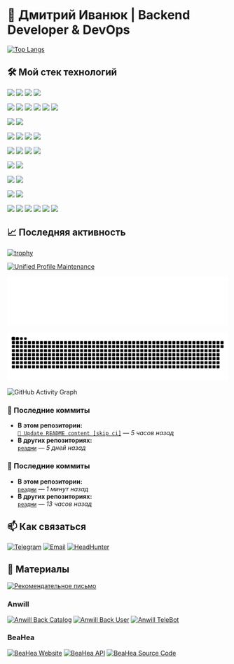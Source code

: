 # 👋 Дмитрий Иванюк | Backend Developer & DevOps

[![Top Langs](https://github-readme-stats.vercel.app/api/top-langs/?username=dmitrij-el&layout=compact&theme=radical)](https://github.com/dmitrij-el)

## 🛠️ Мой стек технологий

![](https://img.shields.io/badge/Python-3776AB?style=for-the-badge&logo=python&logoColor=white)
![](https://img.shields.io/badge/JavaScript-F7DF1E?style=for-the-badge&logo=javascript&logoColor=black)
![](https://img.shields.io/badge/HTML5-E34F26?style=for-the-badge&logo=html5&logoColor=white)
![](https://img.shields.io/badge/CSS3-1572B6?style=for-the-badge&logo=css3&logoColor=white)

![](https://img.shields.io/badge/FastAPI-009688?style=for-the-badge&logo=fastapi&logoColor=white)
![](https://img.shields.io/badge/REST%20API-0066CC?style=for-the-badge&logo=api&logoColor=white)
![](https://img.shields.io/badge/WebSocket-010101?style=for-the-badge&logo=websocket&logoColor=white)
![](https://img.shields.io/badge/SSE-FF6600?style=for-the-badge&logo=html5&logoColor=white)
![](https://img.shields.io/badge/Webhook-6B4DEE?style=for-the-badge&logo=webhooks&logoColor=white)
![](https://img.shields.io/badge/HTTPX-000000?style=for-the-badge&logo=httpx&logoColor=white)

![](https://img.shields.io/badge/Jinja2-B41717?style=for-the-badge&logo=jinja&logoColor=white)
![](https://img.shields.io/badge/Pydantic-009FBD?style=for-the-badge&logo=pydantic&logoColor=white)

![](https://img.shields.io/badge/PostgreSQL-316192?style=for-the-badge&logo=postgresql&logoColor=white)
![](https://img.shields.io/badge/SQLite-003B57?style=for-the-badge&logo=sqlite&logoColor=white)
![](https://img.shields.io/badge/SQLAlchemy-CA5041?style=for-the-badge&logo=sqlalchemy&logoColor=white)
![](https://img.shields.io/badge/Alembic-4B4B4B?style=for-the-badge&logo=alembic&logoColor=white)

![](https://img.shields.io/badge/Celery-37814A?style=for-the-badge&logo=celery&logoColor=white)
![](https://img.shields.io/badge/TaskIQ-3B82F6?style=for-the-badge&logo=lightning&logoColor=white)
![](https://img.shields.io/badge/RabbitMQ-FF6600?style=for-the-badge&logo=rabbitmq&logoColor=white)
![](https://img.shields.io/badge/Redis-DC382D?style=for-the-badge&logo=redis&logoColor=white)

![](https://img.shields.io/badge/Aiogram-2CA5E0?style=for-the-badge&logo=telegram&logoColor=white)
![](https://img.shields.io/badge/FSM-FF9800?style=for-the-badge&logo=flow&logoColor=white)

![](https://img.shields.io/badge/Auth-Secure-4CAF50?style=for-the-badge&logo=lock&logoColor=white)
![](https://img.shields.io/badge/JWT-000000?style=for-the-badge&logo=json-web-tokens&logoColor=white)

![](https://img.shields.io/badge/OpenCV-5C3EE8?style=for-the-badge&logo=opencv&logoColor=white)
![](https://img.shields.io/badge/PIL-3776AB?style=for-the-badge&logo=python&logoColor=white)

![](https://img.shields.io/badge/Docker-2496ED?style=for-the-badge&logo=docker&logoColor=white)
![](https://img.shields.io/badge/Docker%20Compose-384D54?style=for-the-badge&logo=docker&logoColor=white)
![](https://img.shields.io/badge/Nginx-009639?style=for-the-badge&logo=nginx&logoColor=white)
![](https://img.shields.io/badge/Gunicorn-499848?style=for-the-badge&logo=gunicorn&logoColor=white)
![](https://img.shields.io/badge/MinIO-C82E00?style=for-the-badge&logo=min.io&logoColor=white)
![](https://img.shields.io/badge/GitHub%20Actions-2088FF?style=for-the-badge&logo=githubactions&logoColor=white)

## 📈 Последняя активность
[![trophy](https://github-profile-trophy.vercel.app/?username=dmitrij-el&theme=radical&no-frame=true&column=7)](https://github.com/ryo-ma/github-profile-trophy)

[![Unified Profile Maintenance](https://github.com/dmitrij-el/dmitrij-el/actions/workflows/profile_ci.yml/badge.svg)](https://github.com/dmitrij-el/dmitrij-el/actions/workflows/profile_ci.yml)

![Metrics](https://github.com/dmitrij-el/dmitrij-el/blob/main/metrics.svg?raw=true)


<picture>
  <source media="(prefers-color-scheme: dark)" srcset="https://raw.githubusercontent.com/dmitrij-el/dmitrij-el/main/github-contribution-grid-snake-dark.svg" />
  <source media="(prefers-color-scheme: light)" srcset="https://raw.githubusercontent.com/dmitrij-el/dmitrij-el/main/github-contribution-grid-snake.svg" />
  <img alt="GitHub contribution snake" src="https://raw.githubusercontent.com/dmitrij-el/dmitrij-el/main/github-contribution-grid-snake.svg" />
</picture>


![GitHub Activity Graph](https://github-readme-activity-graph.vercel.app/graph?username=dmitrij-el&theme=radical)

<!-- COMMITS_SECTION_START -->
### 🚀 Последние коммиты

- **В этом репозитории:**  
  [`📝 Update README content [skip ci]`](https://github.com/dmitrij-el/dmitrij-el/commit/e92bce520381b19aeea5a07e58c7ebd4ec600945) — *5 часов назад*  
- **В других репозиториях:**  
  [`реадми`](https://github.com/dmitrij-el/dmitrij-el/commit/19a7993d6ac5650ce593f7dfc85ce05244455b53) — *5 дней назад*  
<!-- COMMITS_SECTION_END -->


### 🚀 Последние коммиты

- **В этом репозитории:**  
  [`реадми`](https://github.com/dmitrij-el/dmitrij-el/commit/4d14de7b9ae83353b39c0b253010438d546fd9ed) — *1 минут назад*  
- **В других репозиториях:**  
  [`реадми`](https://github.com/dmitrij-el/dmitrij-el/commit/19a7993d6ac5650ce593f7dfc85ce05244455b53) — *13 часов назад*  


## 📫 Как связаться
[![Telegram](https://img.shields.io/badge/Telegram-2CA5E0?style=for-the-badge&logo=telegram&logoColor=white)](https://t.me/d_m_elec)
[![Email](https://img.shields.io/badge/Gmail-D14836?style=for-the-badge&logo=gmail&logoColor=white)](mailto:dblmokdima@gmail.com)
[![HeadHunter](https://img.shields.io/badge/HeadHunter-FF6600?style=for-the-badge&logo=headhunter&logoColor=white)](https://hh.ru/resume/29992be0ff0370ff830039ed1f71487a35624f)

## 📁 Материалы
[![Рекомендательное письмо](https://img.shields.io/badge/✉️_Рекомендательное_письмо-4285F4?style=for-the-badge&logo=adobe-acrobat-reader&logoColor=white)](https://beahea.ru/static/characteristic_from_Aleksey.pdf)

### Anwill
[![Anwill Back Catalog](https://img.shields.io/badge/🗂️_Anwill_Back_Catalog-FF0000?style=for-the-badge)](https://api.anwill.fun/catalog/docs)
[![Anwill Back User](https://img.shields.io/badge/👤_Anwill_Back_User-FF0000?style=for-the-badge)](https://api.anwill.fun/docs)
[![Anwill TeleBot](https://img.shields.io/badge/🤖_Anwill_TeleBot-FF0000?style=for-the-badge)](https://tb.anwill.fun/docs)

### BeaHea
[![BeaHea Website](https://img.shields.io/badge/🌐_BeaHea_Website-00AA00?style=for-the-badge)](https://beahea.ru)
[![BeaHea API](https://img.shields.io/badge/🔌_BeaHea_API-00AA00?style=for-the-badge)](https://beahea.ru/api/docs)
[![BeaHea Source Code](https://img.shields.io/badge/💻_Исходный_код-00AA00?style=for-the-badge)](https://beahea.ru/api/info/docs)





